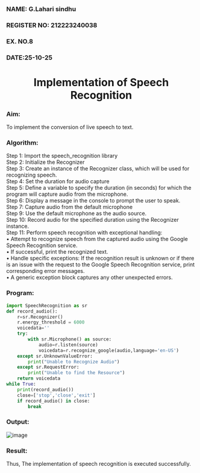 <H3>NAME: G.Lahari sindhu</H3>
<H3>REGISTER NO: 212223240038</H3>
<H3>EX. NO.8</H3>
<H3>DATE:25-10-25</H3>
<H1 ALIGN =CENTER>Implementation of Speech Recognition</H1>
<H3>Aim:</H3> 
 To implement the conversion of live speech to text.<BR>
<h3>Algorithm:</h3>
Step 1: Import the speech_recognition library<Br>
Step 2: Initialize the Recognizer<Br>
Step 3: Create an instance of the Recognizer class, which will be used for recognizing speech.<Br>
Step 4: Set the duration for audio capture<Br>
Step 5: Define a variable to specify the duration (in seconds) for which the program will capture audio from the microphone.<Br>
Step 6: Display a message in the console to prompt the user to speak.<Br>
Step 7: Capture audio from the default microphone<Br>
Step 9: Use the default microphone as the audio source.<Br>
Step 10: Record audio for the specified duration using the Recognizer instance.<Br>
Step 11: Perform speech recognition with exceptional handling:<Br>
•	Attempt to recognize speech from the captured audio using the Google Speech Recognition service.<Br>
•	If successful, print the recognized text.<Br>
•	Handle specific exceptions: If the recognition result is unknown or if there is an issue with the request to the Google Speech Recognition service, print corresponding error messages.<Br>
•	A generic exception block captures any other unexpected errors.<Br>
<H3>Program:</H3>

```python
import SpeechRecognition as sr
def record_audio():
    r=sr.Recognizer()
    r.energy_threshold = 6000
    voicedata=''
    try:
        with sr.Microphone() as source:
            audio=r.listen(source)
            voicedata=r.recognize_google(audio,language='en-US')            
    except sr.UnknownValueError:
        print("Unable to Recognize Audio")
    except sr.RequestError:
        print("Unable to find the Resource")
    return voicedata
while True:
	print(record_audio())
	close=['stop','close','exit']
	if record_audio() in close:
		break
```
<H3> Output:</H3>
 
![image](https://github.com/user-attachments/assets/8c16dec8-a049-484f-9bf2-47c71a472a66)

<H3> Result:</H3>
Thus, The implementation of speech recognition is executed successfully.
